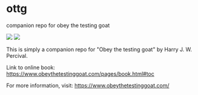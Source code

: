 # ottg
companion repo for obey the testing goat

<a href="https://codeclimate.com/github/davidlamys/ottg/maintainability"><img src="https://api.codeclimate.com/v1/badges/aae3812e9325ab6b4b42/maintainability" /></a>
<a href="https://codeclimate.com/github/davidlamys/ottg/test_coverage"><img src="https://api.codeclimate.com/v1/badges/aae3812e9325ab6b4b42/test_coverage" /></a>

This is simply a companion repo for "Obey the testing goat" by Harry J. W. Percival.

Link to online book: https://www.obeythetestinggoat.com/pages/book.html#toc

For more information, visit: https://www.obeythetestinggoat.com/
